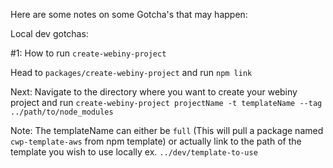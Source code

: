 Here are some notes on some Gotcha's that may happen:

Local dev gotchas:

#1: How to run `create-webiny-project`

Head to  `packages/create-webiny-project` and run `npm link`

Next:
Navigate to the directory where you want to create your webiny project and run
`create-webiny-project projectName -t templateName --tag ../path/to/node_modules`

Note:
The templateName can either be `full` (This will pull a package named `cwp-template-aws` from npm template) or actually link to the path of the template you wish to use locally ex. `../dev/template-to-use`

